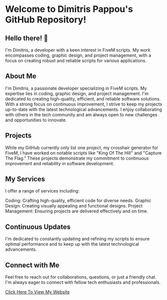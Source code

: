 # Welcome to Dimitris Pappou's GitHub Repository!
## Hello there! 👋

I'm Dimitris, a developer with a keen interest in FiveM scripts. My work encompasses coding, graphic design, and project management, with a focus on creating robust and reliable scripts for various applications.

## About Me
I'm Dimitris, a passionate developer specializing in FiveM scripts. My expertise lies in coding, graphic design, and project management. I'm dedicated to creating high-quality, efficient, and reliable software solutions. With a strong focus on continuous improvement, I strive to keep my projects up-to-date with the latest technological advancements. I enjoy collaborating with others in the tech community and am always open to new challenges and opportunities to innovate.

## Projects
While my GitHub currently only list one project, my crosshair generator for FiveM, I have worked on notable scripts like "King Of The Hill" and "Capture The Flag." These projects demonstrate my commitment to continuous improvement and reliability in software development.

## My Services
I offer a range of services including:

Coding: Crafting high-quality, efficient code for diverse needs.
Graphic Design: Creating visually appealing and functional designs.
Project Management: Ensuring projects are delivered effectively and on time.

## Continuous Updates
I'm dedicated to constantly updating and refining my scripts to ensure optimal performance and to keep up with the latest technological advancements.

## Connect with Me
Feel free to reach out for collaborations, questions, or just a friendly chat. I'm always eager to connect with fellow tech enthusiasts and professionals.

<a href="https://www.DimitrisPappou.github.io">Click Here To View My Website</a>

<!--
**DimitrisPappou/DimitrisPappou** is a ✨ _special_ ✨ repository because its `README.md` (this file) appears on your GitHub profile.

Here are some ideas to get you started:

- 🔭 I’m currently working on ...
- 🌱 I’m currently learning ...
- 👯 I’m looking to collaborate on ...
- 🤔 I’m looking for help with ...
- 💬 Ask me about ...
- 📫 How to reach me: ...
- 😄 Pronouns: ...
- ⚡ Fun fact: ...
-->
